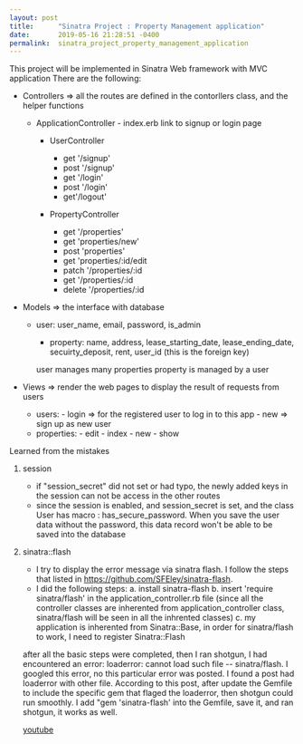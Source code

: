 ```yaml
---
layout: post
title:      "Sinatra Project : Property Management application"
date:       2019-05-16 21:28:51 -0400
permalink:  sinatra_project_property_management_application
---
```





This project will be implemented in Sinatra Web framework with MVC application
There are the following:
* Controllers => all the routes are defined in the contorllers class, and the helper functions

   * ApplicationController
	     - index.erb link to signup or login page
	    
	 * UserController
        -  get '/signup'
        -  post '/signup'
        -  get '/login' 
        -  post '/login'
        -  get'/logout'
			 
	 * PropertyController
       - 	get '/properties'
       - 	get 'properties/new'
       - 	post 'properties'
       - 	get 'properties/:id/edit
       - 	patch '/properties/:id
       - 	get '/properties/:id
       - 	delete '/properties/:id
	     
* Models => the interface with database
     *  user: user_name, email, password, is_admin
		 *  property: name, address, lease_starting_date, lease_ending_date, secuirty_deposit, rent, user_id (this is the foreign key)
		 
		 user manages many properties
		 property is managed by a user
			
* Views => render the web pages to display the result of requests from users
   - users:
          -  login => for the registered user to log in to this app
          -  new => sign up as new user
    - properties:
          - edit
          - index
          - new
          - show

Learned from the mistakes
1. session
     - if "session_secret" did not set or had typo, the newly added keys in the session can not be access in the other routes
     - since the session is enabled, and session_secret is set, and the class User has macro : has_secure_password. When you save the user data without the password, this data record won't be able to be saved into the database
2. sinatra::flash
     - I try to display the error message via sinatra flash. I follow the steps that listed in https://github.com/SFEley/sinatra-flash. 
     - I did the following steps:
         a. install sinatra-flash
				 b. insert 'require sinatra/flash' in the application_controller.rb file (since all the controller classes are inherented from application_controller class, sinatra/flash will be seen in all the inhrented classes)
				 c. my application is inherented from Sinatra::Base, in order for sinatra/flash to work, I need to register Sinatra::Flash

	after all the basic steps were completed, then I ran shotgun, I had encountered an error: loaderror: cannot load such file -- sinatra/flash. 
	I googled this error,  no this particular error was posted. 
	I found a post had loaderror with other file. According to this post, after update the Gemfile to include the specific gem that flaged the loaderror, then shotgun could run smoothly.
	I add "gem 'sinatra-flash' into the Gemfile, save it, and ran shotgun, it works as well. 
	
	[youtube](https://youtu.be/g-1Xvx6fJlM)
